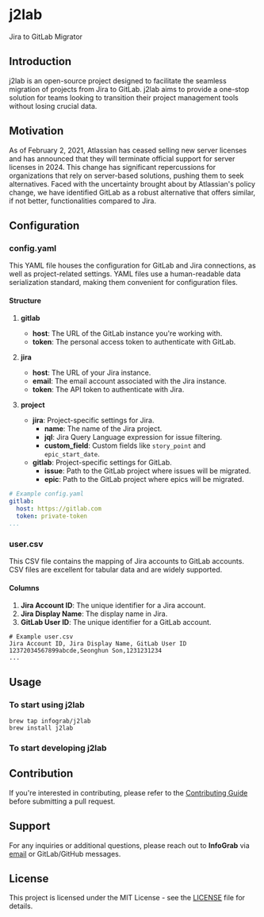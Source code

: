 # j2lab
Jira to GitLab Migrator
## Introduction
j2lab is an open-source project designed to facilitate the seamless migration of projects from Jira to GitLab. j2lab aims to provide a one-stop solution for teams looking to transition their project management tools without losing crucial data.

## Motivation
As of February 2, 2021, Atlassian has ceased selling new server licenses and has announced that they will terminate official support for server licenses in 2024. This change has significant repercussions for organizations that rely on server-based solutions, pushing them to seek alternatives. Faced with the uncertainty brought about by Atlassian's policy change, we have identified GitLab as a robust alternative that offers similar, if not better, functionalities compared to Jira.

## Configuration

### config.yaml

This YAML file houses the configuration for GitLab and Jira connections, as well as project-related settings. YAML files use a human-readable data serialization standard, making them convenient for configuration files.

#### **Structure**

1. **gitlab**
    - **host**: The URL of the GitLab instance you're working with.
    - **token**: The personal access token to authenticate with GitLab.
  
2. **jira**
    - **host**: The URL of your Jira instance.
    - **email**: The email account associated with the Jira instance.
    - **token**: The API token to authenticate with Jira.
  
3. **project**
    - **jira**: Project-specific settings for Jira.
        - **name**: The name of the Jira project.
        - **jql**: Jira Query Language expression for issue filtering.
        - **custom_field**: Custom fields like `story_point` and `epic_start_date`.
    - **gitlab**: Project-specific settings for GitLab.
        - **issue**: Path to the GitLab project where issues will be migrated.
        - **epic**: Path to the GitLab project where epics will be migrated.

```yaml
# Example config.yaml
gitlab:
  host: https://gitlab.com
  token: private-token
...
```

### user.csv

This CSV file contains the mapping of Jira accounts to GitLab accounts. CSV files are excellent for tabular data and are widely supported.

#### **Columns**

1. **Jira Account ID**: The unique identifier for a Jira account.
2. **Jira Display Name**: The display name in Jira.
3. **GitLab User ID**: The unique identifier for a GitLab account.

```csv
# Example user.csv
Jira Account ID, Jira Display Name, GitLab User ID
12372034567899abcde,Seonghun Son,1231231234
...
```
## Usage
<!-- TODO -->
### To start using j2lab
```
brew tap infograb/j2lab
brew install j2lab
```
### To start developing j2lab
<!-- TODO 프로젝트 구조, 코드 설명 -->
## Contribution
If you're interested in contributing, please refer to the [Contributing Guide](./CONTRIBUTING.md) before submitting a pull request.
## Support
For any inquiries or additional questions, please reach out to **InfoGrab** via [email](support@infograb.net) or GitLab/GitHub messages.

## License

This project is licensed under the MIT License - see the [LICENSE](./LICENSE) file for details.

